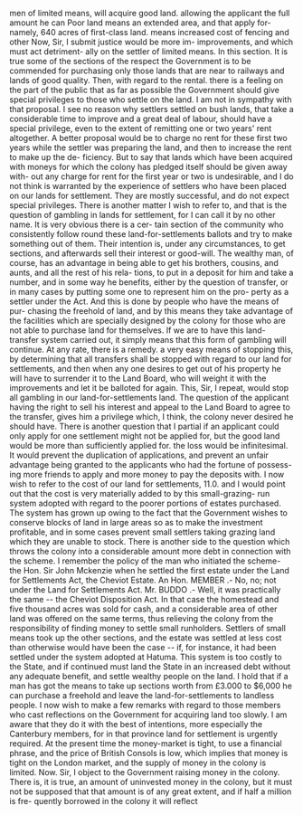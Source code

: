 men of limited means, will acquire good land. allowing the applicant the full amount he can Poor land means an extended area, and that apply for-namely, 640 acres of first-class land. means increased cost of fencing and other Now, Sir, I submit justice would be more im- improvements, and which must act detriment- ally on the settler of limited means. In this section. It is true some of the sections of the respect the Government is to be commended for purchasing only those lands that are near to railways and lands of good quality. Then, with regard to the rental. there is a feeling on the part of the public that as far as possible the Government should give special privileges to those who settle on the land. I am not in sympathy with that proposal. I see no reason why settlers settled on bush lands, that take a considerable time to improve and a great deal of labour, should have a special privilege, even to the extent of remitting one or two years' rent altogether. A better proposal would be to charge no rent for these first two years while the settler was preparing the land, and then to increase the rent to make up the de- ficiency. But to say that lands which have been acquired with moneys for which the colony has pledged itself should be given away with- out any charge for rent for the first year or two is undesirable, and I do not think is warranted by the experience of settlers who have been placed on our lands for settlement. They are mostly successful, and do not expect special privileges. There is another matter I wish to refer to, and that is the question of gambling in lands for settlement, for I can call it by no other name. It is very obvious there is a cer- tain section of the community who consistently follow round these land-for-settlements ballots and try to make something out of them. Their intention is, under any circumstances, to get sections, and afterwards sell their interest or good-will. The wealthy man, of course, has an advantage in being able to get his brothers, cousins, and aunts, and all the rest of his rela- tions, to put in a deposit for him and take a number, and in some way he benefits, either by the question of transfer, or in many cases by putting some one to represent him on the pro- perty as a settler under the Act. And this is done by people who have the means of pur- chasing the freehold of land, and by this means they take advantage of the facilities which are specially designed by the colony for those who are not able to purchase land for themselves. If we are to have this land-transfer system carried out, it simply means that this form of gambling will continue. At any rate, there is a remedy. a very easy means of stopping this, by determining that all transfers shall be stopped with regard to our land for settlements, and then when any one desires to get out of his property he will have to surrender it to the Land Board, who will weight it with the improvements and let it be balloted for again. This, Sir, I repeat, would stop all gambling in our land-for-settlements land. The question of the applicant having the right to sell his interest and appeal to the Land Board to agree to the transfer, gives him a privilege which, I think, the colony never desired he should have. There is another question that I partial if an applicant could only apply for one settlement might not be applied for, but the good land would be more than sufficiently applied for. the loss would be infinitesimal. It would prevent the duplication of applications, and prevent an unfair advantage being granted to the applicants who had the fortune of possess- ing more friends to apply and more money to pay the deposits with. I now wish to refer to the cost of our land for settlements, 11.0. and I would point out that the cost is very materially added to by this small-grazing- run system adopted with regard to the poorer portions of estates purchased. The system has grown up owing to the fact that the Government wishes to conserve blocks of land in large areas so as to make the investment profitable, and in some cases prevent small settlers taking grazing land which they are unable to stock. There is another side to the question which throws the colony into a considerable amount more debt in connection with the scheme. I remember the policy of the man who initiated the scheme- the Hon. Sir John Mckenzie when he settled the first estate under the Land for Settlements Act, the Cheviot Estate. An Hon. MEMBER .- No, no; not under the Land for Settlements Act. Mr. BUDDO .- Well, it was practically the same -- the Cheviot Disposition Act. In that case the homestead and five thousand acres was sold for cash, and a considerable area of other land was offered on the same terms, thus relieving the colony from the responsibility of finding money to settle small runholders. Settlers of small means took up the other sections, and the estate was settled at less cost than otherwise would have been the case -- if, for instance, it had been settled under the system adopted at Hatuma. This system is too costly to the State, and if continued must land the State in an increased debt without any adequate benefit, and settle wealthy people on the land. I hold that if a man has got the means to take up sections worth from £3.000 to $6,000 he can purchase a freehold and leave the land-for-settlements to landless people. I now wish to make a few remarks with regard to those members who cast reflections on the Government for acquiring land too slowly. I am aware that they do it with the best of intentions, more especially the Canterbury members, for in that province land for settlement is urgently required. At the present time the money-market is tight, to use a financial phrase, and the price of British Consols is low, which implies that money is tight on the London market, and the supply of money in the colony is limited. Now. Sir, I object to the Government raising money in the colony. There is, it is true, an amount of uninvested money in the colony, but it must not be supposed that that amount is of any great extent, and if half a million is fre- quently borrowed in the colony it will reflect 